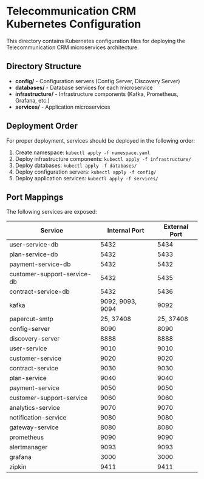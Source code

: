 # Telecommunication CRM Kubernetes Configuration

This directory contains Kubernetes configuration files for deploying the Telecommunication CRM microservices architecture.

## Directory Structure

- **config/** - Configuration servers (Config Server, Discovery Server)
- **databases/** - Database services for each microservice
- **infrastructure/** - Infrastructure components (Kafka, Prometheus, Grafana, etc.)
- **services/** - Application microservices

## Deployment Order

For proper deployment, services should be deployed in the following order:

1. Create namespace: `kubectl apply -f namespace.yaml`
2. Deploy infrastructure components: `kubectl apply -f infrastructure/`
3. Deploy databases: `kubectl apply -f databases/`
4. Deploy configuration servers: `kubectl apply -f config/`
5. Deploy application services: `kubectl apply -f services/`

## Port Mappings

The following services are exposed:

| Service | Internal Port | External Port |
|---------|--------------|--------------|
| user-service-db | 5432 | 5434 |
| plan-service-db | 5432 | 5433 |
| payment-service-db | 5432 | 5432 |
| customer-support-service-db | 5432 | 5435 |
| contract-service-db | 5432 | 5436 |
| kafka | 9092, 9093, 9094 | 9092 |
| papercut-smtp | 25, 37408 | 25, 37408 |
| config-server | 8090 | 8090 |
| discovery-server | 8888 | 8888 |
| user-service | 9010 | 9010 |
| customer-service | 9020 | 9020 |
| contract-service | 9030 | 9030 |
| plan-service | 9040 | 9040 |
| payment-service | 9050 | 9050 |
| customer-support-service | 9060 | 9060 |
| analytics-service | 9070 | 9070 |
| notification-service | 9080 | 9080 |
| gateway-service | 8080 | 8080 |
| prometheus | 9090 | 9090 |
| alertmanager | 9093 | 9093 |
| grafana | 3000 | 3000 |
| zipkin | 9411 | 9411 | 